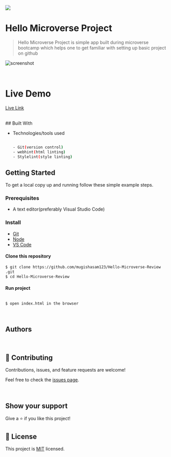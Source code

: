 ![](https://img.shields.io/badge/Hello-Microverse-blue)

# Hello Microverse Project

> Hello Microverse Project is simple app built  during microverse bootcamp which helps one to get familiar with setting up basic project on github

![screenshot]()

<br/>

# Live Demo

[Live Link]()

<br/>
## Built With


- Technologies/tools used 
  
  ``` bash
 
  - Git(version control)
  - webhint(html linting)
  - Stylelint(style linting)

  ```


## Getting Started

To get a local copy up and running follow these simple example steps.

### Prerequisites
 - A text editor(preferably Visual Studio Code)
### Install
  -  [Git](https://git-scm.com/downloads)
  -  [Node](https://nodejs.org/en/download/)
  -  [VS Code](https://code.visualstudio.com/download)

#### Clone this repository

```bash
$ git clone https://github.com/mugishasam123/Hello-Microverse-Review
.git
$ cd Hello-Microverse-Review

```
#### Run project

```bash

$ open index.html in the browser 
```

  <br>

## Authors



<br>

## 🤝 Contributing

Contributions, issues, and feature requests are welcome!

Feel free to check the [issues page](https://github.com/mugishasam123/Hello-Microverse-Review).

<br>

## Show your support

Give a ⭐️ if you like this project!

## 📝 License

This project is [MIT](https://opensource.org/licenses/MIT) licensed.
